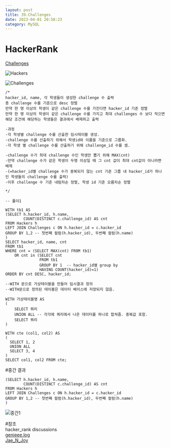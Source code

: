 ```yaml
---
layout: post
title: 39.Challenges
date: 2023-04-01 20:58:23 
category: MySQL
---
```


# HackerRank 
 [Challenges](https://www.hackerrank.com/challenges/challenges/problem?isFullScreen=true)  

![Hackers](https://s3.amazonaws.com/hr-challenge-images/19506/1458521004-cb4c077dd3-ScreenShot2016-03-21at6.06.54AM.png)  

![Challenges](https://s3.amazonaws.com/hr-challenge-images/19506/1458521079-549341d9ec-ScreenShot2016-03-21at6.07.03AM.png)  

```MySQL
/*
hacker_id, name, 각 학생들이 생성한 challenge 수 출력    
총 challenge 수를 기준으로 desc 정렬    
만약 한 명 이상의 학생이 같은 challenge 수를 가진다면 hacker_id 기준 정렬   
만약 한 명 이상의 학생이 같은 challenge 수를 가지고 최대 challenges 수 보다 적으면 
해당 조건에 해당하는 학생들은 결과에서 배제하고 출력  

-과정
-각 학생별 challenge 수를 산출한 임시테이블 생성.  
-challenge 수를 산출하기 위해서 학생id와 이름을 기준으로 그룹화.  
-각 학생 별 challenge 수를 산출하기 위해 challenge_id 수를 셈.  

-challenge 수가 최대 challenge 수인 학생만 뽑기 위해 MAX(cnt)
-만약 challenge 수가 같은 학생이 두명 이상일 때 그 cnt 값이 최대 cnt값이 아니라면 배제
-(=hacker_id별 challenge 수가 중복되지 않는 cnt 기준 그룹 내 hacker_id가 하나인 학생들의 challenge 수를 출력) 
-이후 challenge 수 기준 내림차순 정렬, 학생 id 기준 오름차순 정렬

*/

-- 풀이1

WITH tb1 AS 
(SELECT h.hacker_id, h.name,
        COUNT(DISTINCT c.challenge_id) AS cnt 
FROM Hackers h 
LEFT JOIN Challenges c ON h.hacker_id = c.hacker_id 
GROUP BY 1,2 -- 첫번째 컬럼(h.hacker_id), 두번째 컬럼(h.name) 
)
SELECT hacker_id, name, cnt 
FROM tb1
WHERE cnt = (SELECT MAX(cnt) FROM tb1)
    OR cnt in (SELECT cnt 
               FROM tb1
               GROUP BY 1  -- hacker_id별 group by 
               HAVING COUNT(hacker_id)=1)
ORDER BY cnt DESC, hacker_id;

--WITH 문으로 가상테이블을 만들어 임시결과 정의  
--WITH문으로 정의된 테이블은 데이터 베이스에 저장되지 않음.  

WITH 가상테이블명 AS  
(  
    SELECT 쿼리
    UNION ALL -- 각각에 쿼리에서 나온 데이터를 하나로 합쳐줌. 중복값 포함.  
    SELECT 쿼리  
)  

WITH cte (col1, col2) AS
(
  SELECT 1, 2
  UNION ALL
  SELECT 3, 4 
)
SELECT col1, col2 FROM cte;
```  

#중간 결과  
```MySQL 
(SELECT h.hacker_id, h.name,
        COUNT(DISTINCT c.challenge_id) AS cnt 
FROM Hackers h 
LEFT JOIN Challenges c ON h.hacker_id = c.hacker_id 
GROUP BY 1,2 -- 첫번째 컬럼(h.hacker_id), 두번째 컬럼(h.name) 
)
```   
![중간1](https://user-images.githubusercontent.com/38153316/231808088-ce4a5a4e-2aa6-44c6-a31f-b3ab388c3f21.png)  

#참조    
hacker_rank discussions  
[genieee.log](https://velog.io/@genieee/with%EC%A0%88-%EA%B0%80%EC%83%81%ED%85%8C%EC%9D%B4%EB%B8%94-%EA%B0%84%EB%8B%A8-%EC%A0%95%EB%A6%AC)   
[Jae_N_Joy](https://jaenjoy.tistory.com/7)  




